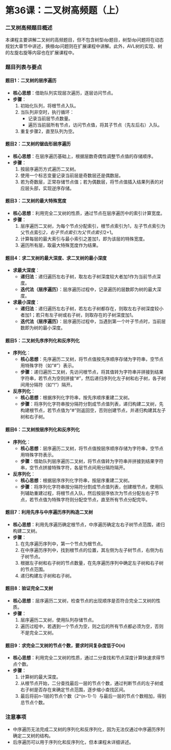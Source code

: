 # 第36课：二叉树高频题（上）

### 二叉树高频题目概述

本课程主要讲解二叉树的高频题目，但不包含树型dp题目，树型dp问题将在动态规划大章节中讲述，换根dp问题则在扩展课程中讲解。此外，AVL树的实现、树的左旋右旋等内容也在扩展课程中。

### 题目列表与要点

#### 题目1：二叉树的层序遍历

- **核心思想**：借助队列实现层次遍历，逐层访问节点。
- **步骤**：
  1. 初始化队列，将根节点入队。
  2. 当队列非空时，执行循环：
     - 记录当前层节点数量。
     - 遍历当前层所有节点，访问节点值，将其子节点（先左后右）入队。
  3. 重复步骤2，直至队列为空。

#### 题目2：二叉树的锯齿形层序遍历

- **核心思想**：在层序遍历基础上，根据层数奇偶性调整节点值的存储顺序。
- **步骤**：
  1. 按层序遍历方式遍历二叉树。
  2. 使用一个标志变量记录当前层是奇数层还是偶数层。
  3. 若为奇数层，正常存储节点值；若为偶数层，将节点值插入结果列表的对应层头部，实现逆序存储。

#### 题目3：二叉树的最大特殊宽度

- **核心思想**：利用完全二叉树的性质，通过节点在层序遍历中的索引计算宽度。
- **步骤**：
  1. 层序遍历二叉树，为每个节点分配索引，根节点索引为1，左子节点索引为父节点索引*2，右子节点索引为父节点索引*2+1。
  2. 计算每层的最大索引与最小索引之差加1，即为该层的特殊宽度。
  3. 遍历所有层，取最大特殊宽度作为结果。

#### 题目4：求二叉树的最大深度、求二叉树的最小深度

- **求最大深度**：
  - **递归法**：递归遍历左右子树，取左右子树深度较大者加1作为当前节点深度。
  - **迭代法（层序遍历）**：层序遍历过程中，记录遍历的层数即为树的最大深度。
- **求最小深度**：
  - **递归法**：递归遍历左右子树，若左右子树都存在，则取左右子树深度较小者加1；若只有左子树或右子树，则取存在的子树深度加1。
  - **迭代法（层序遍历）**：层序遍历过程中，当遇到第一个叶子节点时，当前层数即为树的最小深度。

#### 题目5：二叉树先序序列化和反序列化

- **序列化**：
  - **核心思想**：先序遍历二叉树，将节点值按先序顺序存储为字符串，空节点用特殊字符（如“#”）表示。
  - **步骤**：递归遍历二叉树，先访问根节点，将其值转为字符串并拼接到结果字符串，若节点为空则拼接“#”，然后递归序列化左子树和右子树，各子树间用分隔符（如“!”）隔开。
- **反序列化**：
  - **核心思想**：根据序列化字符串，按先序顺序重建二叉树。
  - **步骤**：将序列化字符串按分隔符分割成节点值列表，递归构建二叉树，先构建根节点，若节点值为“#”则返回空，否则创建节点，并递归构建其左子树和右子树。

#### 题目6：二叉树按层序列化和反序列化

- **序列化**：
  - **核心思想**：层序遍历二叉树，将节点值按层序顺序存储为字符串，空节点用特殊字符表示。
  - **步骤**：借助队列层序遍历二叉树，将节点值转为字符串并拼接到结果字符串，空节点拼接特殊字符，各层节点间用分隔符隔开。
- **反序列化**：
  - **核心思想**：根据层序序列化字符串，按层序重建二叉树。
  - **步骤**：将序列化字符串按分隔符分割成节点值列表，创建根节点，使用队列辅助重建过程，将根节点入队，然后按层序依次为节点分配左右子节点，若节点值为特殊字符则分配空节点，直至所有节点分配完毕。

#### 题目7：利用先序与中序遍历序列构造二叉树

- **核心思想**：利用先序遍历确定根节点，中序遍历确定左右子树节点范围，递归构建二叉树。
- **步骤**：
  1. 在先序遍历序列中，第一个节点为根节点。
  2. 在中序遍历序列中，找到根节点的位置，其左侧为左子树节点，右侧为右子树节点。
  3. 根据左子树和右子树的节点数量，在先序遍历序列中确定左子树和右子树的节点范围。
  4. 递归构建左子树和右子树。

#### 题目8：验证完全二叉树

- **核心思想**：层序遍历二叉树，检查节点的出现顺序是否符合完全二叉树的性质。
- **步骤**：
  1. 层序遍历二叉树，使用队列存储节点。
  2. 遍历过程中，若遇到一个节点为空，则之后的所有节点都必须为空，否则不是完全二叉树。

#### 题目9：求完全二叉树的节点个数，要求时间复杂度低于O(n)

- **核心思想**：利用完全二叉树的性质，通过二分查找和节点深度计算快速求得节点个数。
- **步骤**：
  1. 计算树的最大深度。
  2. 从根节点开始，二分查找最后一层的节点个数，通过判断节点的左子树或右子树是否存在来确定节点范围，逐步缩小查找区间。
  3. 最后将前n-1层的节点个数（2^(n-1)-1）与最后一层的节点个数相加，得到总节点个数。

### 注意事项

- 中序遍历无法完成二叉树的序列化和反序列化，因为无法仅通过中序遍历序列确定二叉树的结构。
- 后序遍历可以用于序列化和反序列化，但本课程未详细讲述。
